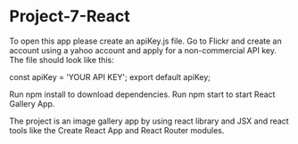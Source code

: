 # Project-7-React
To open this app please create an apiKey.js file. Go to Flickr and create an account using a yahoo account and apply for a non-commercial API key.
The file should look like this:

const apiKey = 'YOUR API KEY';
export default apiKey;

Run npm install to download dependencies.
Run npm start to start React Gallery App.

The project is an image gallery app by using react library and JSX and react tools like the Create React App and React Router modules.